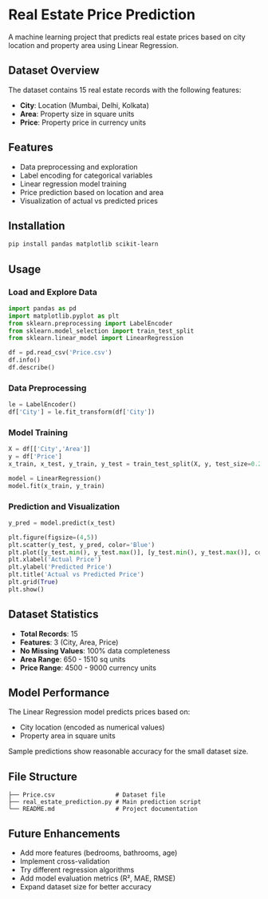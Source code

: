 # Real Estate Price Prediction

A machine learning project that predicts real estate prices based on city location and property area using Linear Regression.

## Dataset Overview

The dataset contains 15 real estate records with the following features:
- **City**: Location (Mumbai, Delhi, Kolkata)
- **Area**: Property size in square units
- **Price**: Property price in currency units

## Features

- Data preprocessing and exploration
- Label encoding for categorical variables
- Linear regression model training
- Price prediction based on location and area
- Visualization of actual vs predicted prices

## Installation

```bash
pip install pandas matplotlib scikit-learn
```

## Usage

### Load and Explore Data
```python
import pandas as pd
import matplotlib.pyplot as plt
from sklearn.preprocessing import LabelEncoder
from sklearn.model_selection import train_test_split
from sklearn.linear_model import LinearRegression

df = pd.read_csv('Price.csv')
df.info()
df.describe()
```

### Data Preprocessing
```python
le = LabelEncoder()
df['City'] = le.fit_transform(df['City'])
```

### Model Training
```python
X = df[['City','Area']]
y = df['Price']
x_train, x_test, y_train, y_test = train_test_split(X, y, test_size=0.2, random_state=10)

model = LinearRegression()
model.fit(x_train, y_train)
```

### Prediction and Visualization
```python
y_pred = model.predict(x_test)

plt.figure(figsize=(4,5))
plt.scatter(y_test, y_pred, color='Blue')
plt.plot([y_test.min(), y_test.max()], [y_test.min(), y_test.max()], color='green', lw=2)
plt.xlabel('Actual Price')
plt.ylabel('Predicted Price')
plt.title('Actual vs Predicted Price')
plt.grid(True)
plt.show()
```

## Dataset Statistics

- **Total Records**: 15
- **Features**: 3 (City, Area, Price)
- **No Missing Values**: 100% data completeness
- **Area Range**: 650 - 1510 sq units
- **Price Range**: 4500 - 9000 currency units

## Model Performance

The Linear Regression model predicts prices based on:
- City location (encoded as numerical values)
- Property area in square units

Sample predictions show reasonable accuracy for the small dataset size.

## File Structure

```
├── Price.csv                 # Dataset file
├── real_estate_prediction.py # Main prediction script
└── README.md                 # Project documentation
```

## Future Enhancements

- Add more features (bedrooms, bathrooms, age)
- Implement cross-validation
- Try different regression algorithms
- Add model evaluation metrics (R², MAE, RMSE)
- Expand dataset size for better accuracy
